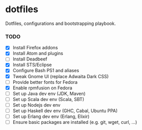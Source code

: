 dotfiles
===
Dotfiles, configurations and bootstrapping playbook.

### TODO
* [x] Install Firefox addons
* [x] Install Atom and plugins
* [ ] Install Deadbeef
* [x] Install STS/Eclipse
* [x] Configure Bash PS1 and aliases
* [x] Tweak Gnome UI (replace Adwaita Dark CSS)
* [ ] Provide better fonts for Fedora
* [x] Enable rpmfusion on Fedora
* [ ] Set up Java dev env (JDK, Maven)
* [ ] Set up Scala dev env (Scala, SBT)
* [ ] Set up Nodejs dev env
* [ ] Set up Haskell dev env (GHC, Cabal, Ubuntu PPA)
* [ ] Set up Erlang dev env (Erlang, Elixir)
* [ ] Ensure basic packages are installed (e.g. git, wget, curl, ...)

